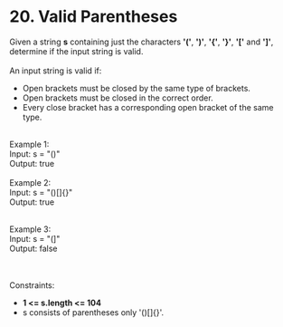 # 20. Valid Parentheses

Given a string <b>s</b> containing just the characters <b>'('</b>, <b>')'</b>, <b>'{'</b>, <b>'}'</b>, <b>'['</b> and <b>']'</b>, determine if the input string is valid.
<br><br>
An input string is valid if:

- Open brackets must be closed by the same type of brackets.
- Open brackets must be closed in the correct order.
- Every close bracket has a corresponding open bracket of the same type.
 
<br>
Example 1:<br>
Input: s = "()"<br>
Output: true<br>

<br>
Example 2:<br>
Input: s = "()[]{}"<br>
Output: true<br>
<br>

Example 3:<br>
Input: s = "(]"<br>
Output: false<br>
 
<br><br>
Constraints:
<uL>
<li><b>1 <= s.length <= 104</b></li>
<li>s consists of parentheses only '()[]{}'.</li>
</ul>
